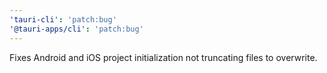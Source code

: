 ```yaml
---
'tauri-cli': 'patch:bug'
'@tauri-apps/cli': 'patch:bug'
---
```


Fixes Android and iOS project initialization not truncating files to overwrite.
